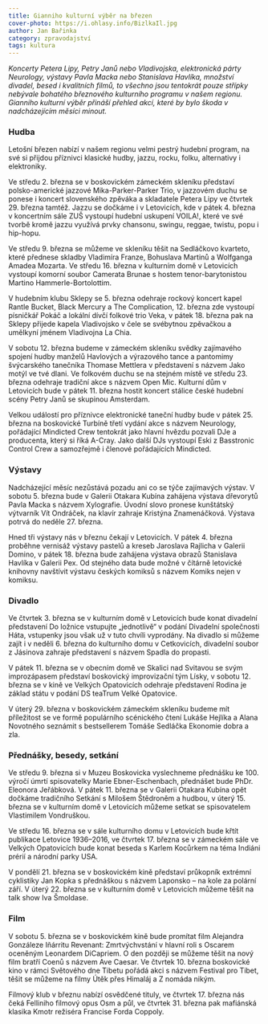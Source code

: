 ```yaml
---
title: Gianniho kulturní výběr na březen
cover-photo: https://i.ohlasy.info/BizlkaIl.jpg
author: Jan Bařinka
category: zpravodajství
tags: kultura
---
```


*Koncerty Petera Lipy, Petry Janů nebo Vladivojska, elektronická párty Neurology, výstavy Pavla Macka nebo Stanislava Havlíka, množství divadel, besed i kvalitních filmů, to všechno jsou tentokrát pouze střípky nebývale bohatého březnového kulturního programu v našem regionu. Gianniho kulturní výběr přináší přehled akcí, které by bylo škoda v nadcházejícím měsíci minout.*

### Hudba

Letošní březen nabízí v našem regionu velmi pestrý hudební program, na své si přijdou příznivci klasické hudby, jazzu, rocku, folku, alternativy i elektroniky.

Ve středu 2. března se v boskovickém zámeckém skleníku představí polsko-americké jazzové Mika-Parker-Parker Trio, v jazzovém duchu se ponese i koncert slovenského zpěváka a skladatele Petera Lipy ve čtvrtek 29. března tamtéž. Jazzu se dočkáme i v Letovicích, kde v pátek 4. března v koncertním sále ZUŠ vystoupí hudební uskupení VOILA!, které ve své tvorbě kromě jazzu využívá prvky chansonu, swingu, reggae, twistu, popu i hip-hopu.

Ve středu 9. března se můžeme ve skleníku těšit na Sedláčkovo kvarteto, které přednese skladby Vladimíra Franze, Bohuslava Martinů a Wolfganga Amadea Mozarta. Ve středu 16. března v kulturním domě v Letovicích vystoupí komorní soubor Camerata Brunae s hostem tenor-barytonistou Martino Hammerle-Bortolottim.

V hudebním klubu Sklepy se 5. března odehraje rockový koncert kapel Rantle Bucket, Black Mercury a The Complication, 12. března zde vystoupí písničkář Pokáč a lokální dívčí folkové trio Veka, v pátek 18. března pak na Sklepy přijede kapela Vladivojsko v čele se svébytnou zpěvačkou a umělkyní jménem Vladivojna La Chia.

V sobotu 12. března budeme v zámeckém skleníku svědky zajímavého spojení hudby manželů Havlových a výrazového tance a pantomimy švýcarského tanečníka Thomase Mettlera v představení s názvem Jako motýl ve tvé dlani. Ve folkovém duchu se na stejném místě ve středu 23. března odehraje tradiční akce s názvem Open Mic. Kulturní dům v Letovicích bude v pátek 11. března hostit koncert stálice české hudební scény Petry Janů se skupinou Amsterdam.

Velkou událostí pro příznivce elektronické taneční hudby bude v pátek 25. března na boskovické Turbíně třetí vydání akce s názvem Neurology, pořádající Mindicted Crew tentokrát jako hlavní hvězdu pozvali DJe a producenta, který si říká A-Cray. Jako další DJs vystoupí Eski z Basstronic Control Crew a samozřejmě i členové pořádajících Mindicted.
 
### Výstavy

Nadcházející měsíc nezůstává pozadu ani co se týče zajímavých výstav. V sobotu 5. března bude v Galerii Otakara Kubína zahájena výstava dřevorytů Pavla Macka s názvem Xylografie. Úvodní slovo pronese kunštátský výtvarník Vít Ondráček, na klavír zahraje Kristýna Znamenáčková. Výstava potrvá do neděle 27. března.

Hned tři výstavy nás v březnu čekají v Letovicích. V pátek 4. března proběhne vernisáž výstavy pastelů a kreseb Jaroslava Rajlicha v Galerii Domino, v pátek 18. března bude zahájena výstava obrazů Stanislava Havlíka v Galerii Pex. Od stejného data bude možné v čítárně letovické knihovny navštívit výstavu českých komiksů s názvem Komiks nejen v komiksu.
 
### Divadlo

Ve čtvrtek 3. března se v kulturním domě v Letovicích bude konat divadelní představení Do ložnice vstupujte „jednotlivě“ v podání Divadelní společnosti Háta, vstupenky jsou však už v tuto chvíli vyprodány. Na divadlo si můžeme zajít i v neděli 6. března do kulturního domu v Cetkovicích, divadelní soubor z Jásinova zahraje představení s názvem Spadla do propasti.

V pátek 11. března se v obecním domě ve Skalici nad Svitavou se svým improzápasem představí boskovický improvizační tým Lísky, v sobotu 12. března se v kině ve Velkých Opatovicích odehraje představení Rodina je základ státu v podání DS teaTrum Velké Opatovice.

V úterý 29. března v boskovickém zámeckém skleníku budeme mít příležitost se ve formě populárního scénického čtení Lukáše Hejlíka a Alana Novotného seznámit s bestsellerem Tomáše Sedláčka Ekonomie dobra a zla.
 
### Přednášky, besedy, setkání

Ve středu 9. března si v Muzeu Boskovicka vyslechneme přednášku ke 100. výročí úmrtí spisovatelky Marie Ebner-Eschenbach, přednášet bude PhDr. Eleonora Jeřábková. V pátek 11. března se v Galerii Otakara Kubína opět dočkáme tradičního Setkání s Milošem Štědroněm a hudbou, v úterý 15. března se v kulturním domě v Letovicích můžeme setkat se spisovatelem Vlastimilem Vondruškou.

Ve středu 16. března se v sále kulturního domu v Letovicích bude křtít publikace Letovice 1936–2016, ve čtvrtek 17. března se v zámeckém sále ve Velkých Opatovicích bude konat beseda s Karlem Kocůrkem na téma Indiáni prérií a národní parky USA.

V pondělí 21. března se v boskovickém kině představí průkopník extrémní cyklistiky Jan Kopka s přednáškou s názvem Laponsko – na kole za polární září. V úterý 22. března se v kulturním domě v Letovicích můžeme těšit na talk show Iva Šmoldase.
 
### Film

V sobotu 5. března se v boskovickém kině bude promítat film Alejandra Gonzáleze Iñárritu Revenant: Zmrtvýchvstání v hlavní roli s Oscarem oceněným Leonardem DiCapriem. O den později se můžeme těšit na nový film bratří Coenů s názvem Ave Caesar.
Ve čtvrtek 10. března boskovické kino v rámci Světového dne Tibetu pořádá akci s názvem Festival pro Tibet, těšit se můžeme na filmy Útěk přes Himaláj a Z nomáda nikým.

Filmový klub v březnu nabízí osvědčené tituly, ve čtvrtek 17. března nás čeká Felliniho filmový opus Osm a půl, ve čtvrtek 31. března pak mafiánská klasika Kmotr režiséra Francise Forda Coppoly.
